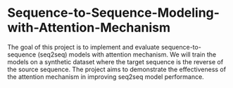 # Sequence-to-Sequence-Modeling-with-Attention-Mechanism
The goal of this project is to implement and evaluate sequence-to-sequence (seq2seq) models with attention mechanism. We will train the models on a synthetic dataset where the target sequence is the reverse of the source sequence. The project aims to demonstrate the effectiveness of the attention mechanism in improving seq2seq model performance.
